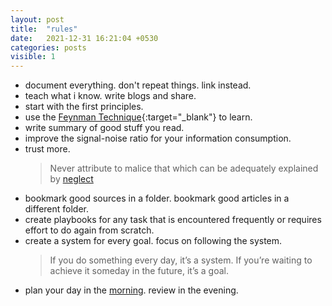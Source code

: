 ```yaml
---
layout: post
title:  "rules"
date:   2021-12-31 16:21:04 +0530
categories: posts
visible: 1
---
```


- document everything. don't repeat things. link instead.
- teach what i know. write blogs and share.
- start with the first principles.
- use the [Feynman Technique](https://fs.blog/feynman-technique/){:target="_blank"} to learn.
- write summary of good stuff you read.
- improve the signal-noise ratio for your information consumption.
- trust more.
  > Never attribute to malice that which can be adequately explained by [neglect](https://fs.blog/mental-model-hanlons-razor/)
- bookmark good sources in a folder. bookmark good articles in a different folder.
- create playbooks for any task that is encountered frequently or requires effort to do again from scratch.
- create a system for every goal. focus on following the system.
  > If you do something every day, it’s a system. If you’re waiting to achieve it someday in the future, it’s a goal.
- plan your day in the [morning](https://fs.blog/bregman-finding-focus/). review in the evening.

